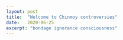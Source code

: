 ```yaml
---
layout: post
title:  "Welcome to Chinmoy controversies"
date:   2020-06-25
excerpt: "bondage ignorance consciousness"
---
```


